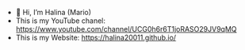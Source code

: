 - 👋 Hi, I’m Halina (Mario)
- This is my YouTube chanel: https://www.youtube.com/channel/UCG0h6r6T1joRASO29JV9qMQ
- This is my Website: https://halina20011.github.io/
<!-- - 📫 How to reach me mariodurakovic99@gmail.com -->

<!---
halina20011/halina20011 is a ✨ special ✨ repository because its `README.md` (this file) appears on your GitHub profile.
You can click the Preview link to take a look at your changes.
--->
